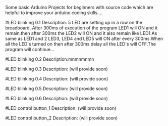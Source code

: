 Some basic Arduino Projects for beginners with source code which are helpful to improve  your arduino coding skills....

#LED blinking 0.1 Description:
5 LED are setting up in a row on the breadboard. After 300ms of execution of the program LED1 will ON and it remain.then after 300ms the LED2 will ON and it also remain like LED1.As same as LED1 and 2 LED3, LED4 and LED5 will ON after every 300ms.When all the LED's turned on then after 300ms delay all the LED's will OFF.The program will continue...

#LED blinking 0.2 Description:mnmnmnmn

#LED blinking 0.3 Description: (will provide soon)

#LED blinking 0.4 Description: (will provide soon)

#LED blinking 0.5 Description: (will provide soon)

#LED blinking 0.6 Description: (will provide soon)

#LED control button_1 Description: (will provide soon)

#LED control button_2 Description: (will provide soon)
